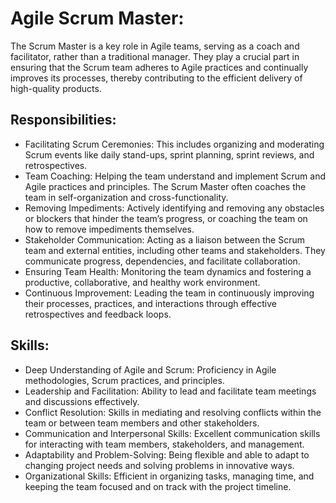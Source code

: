 # Agile Scrum Master:
The Scrum Master is a key role in Agile teams, serving as a coach and facilitator, rather than a traditional manager. They play a crucial part in ensuring that the Scrum team adheres to Agile practices and continually improves its processes, thereby contributing to the efficient delivery of high-quality products.

## Responsibilities:
- Facilitating Scrum Ceremonies: This includes organizing and moderating Scrum events like daily stand-ups, sprint planning, sprint reviews, and retrospectives.
- Team Coaching: Helping the team understand and implement Scrum and Agile practices and principles. The Scrum Master often coaches the team in self-organization and cross-functionality.
- Removing Impediments: Actively identifying and removing any obstacles or blockers that hinder the team’s progress, or coaching the team on how to remove impediments themselves.
- Stakeholder Communication: Acting as a liaison between the Scrum team and external entities, including other teams and stakeholders. They communicate progress, dependencies, and facilitate collaboration.
- Ensuring Team Health: Monitoring the team dynamics and fostering a productive, collaborative, and healthy work environment.
- Continuous Improvement: Leading the team in continuously improving their processes, practices, and interactions through effective retrospectives and feedback loops.

## Skills:
- Deep Understanding of Agile and Scrum: Proficiency in Agile methodologies, Scrum practices, and principles.
- Leadership and Facilitation: Ability to lead and facilitate team meetings and discussions effectively.
- Conflict Resolution: Skills in mediating and resolving conflicts within the team or between team members and other stakeholders.
- Communication and Interpersonal Skills: Excellent communication skills for interacting with team members, stakeholders, and management.
- Adaptability and Problem-Solving: Being flexible and able to adapt to changing project needs and solving problems in innovative ways.
- Organizational Skills: Efficient in organizing tasks, managing time, and keeping the team focused and on track with the project timeline.
